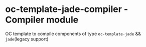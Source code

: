 # oc-template-jade-compiler - Compiler module

OC template to compile components of type `oc-template-jade` && `jade`(legacy support)

